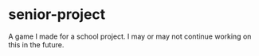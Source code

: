 # senior-project

A game I made for a school project. I may or may not continue working on this in the future.
